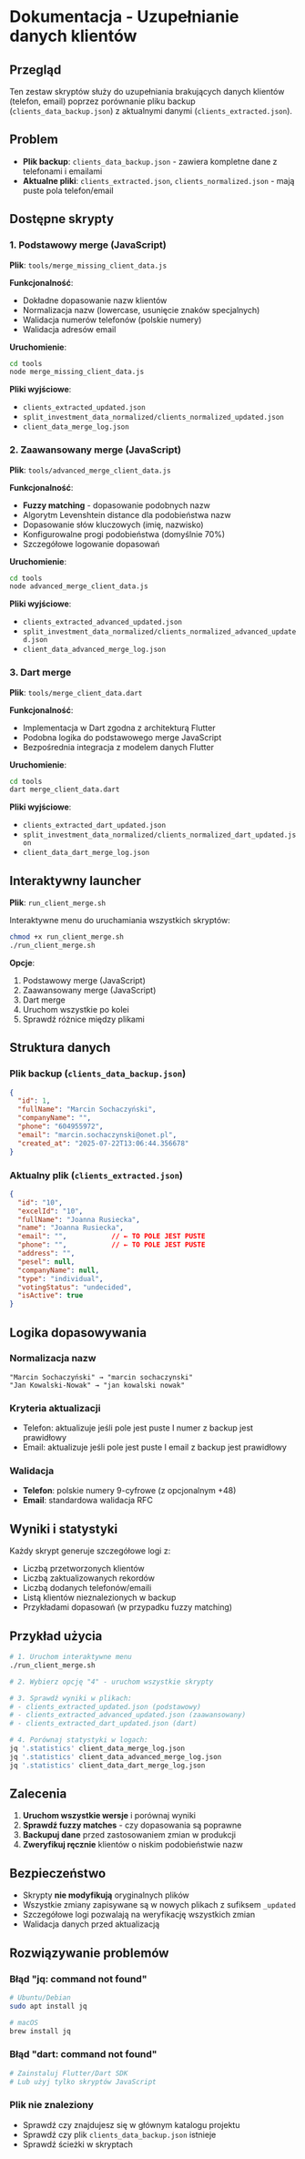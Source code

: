 # Dokumentacja - Uzupełnianie danych klientów

## Przegląd
Ten zestaw skryptów służy do uzupełniania brakujących danych klientów (telefon, email) poprzez porównanie pliku backup (`clients_data_backup.json`) z aktualnymi danymi (`clients_extracted.json`).

## Problem
- **Plik backup**: `clients_data_backup.json` - zawiera kompletne dane z telefonami i emailami
- **Aktualne pliki**: `clients_extracted.json`, `clients_normalized.json` - mają puste pola telefon/email

## Dostępne skrypty

### 1. Podstawowy merge (JavaScript)
**Plik**: `tools/merge_missing_client_data.js`

**Funkcjonalność**:
- Dokładne dopasowanie nazw klientów
- Normalizacja nazw (lowercase, usunięcie znaków specjalnych)
- Walidacja numerów telefonów (polskie numery)
- Walidacja adresów email

**Uruchomienie**:
```bash
cd tools
node merge_missing_client_data.js
```

**Pliki wyjściowe**:
- `clients_extracted_updated.json`
- `split_investment_data_normalized/clients_normalized_updated.json`
- `client_data_merge_log.json`

### 2. Zaawansowany merge (JavaScript)
**Plik**: `tools/advanced_merge_client_data.js`

**Funkcjonalność**:
- **Fuzzy matching** - dopasowanie podobnych nazw
- Algorytm Levenshtein distance dla podobieństwa nazw
- Dopasowanie słów kluczowych (imię, nazwisko)
- Konfigurowalne progi podobieństwa (domyślnie 70%)
- Szczegółowe logowanie dopasowań

**Uruchomienie**:
```bash
cd tools  
node advanced_merge_client_data.js
```

**Pliki wyjściowe**:
- `clients_extracted_advanced_updated.json`
- `split_investment_data_normalized/clients_normalized_advanced_updated.json`
- `client_data_advanced_merge_log.json`

### 3. Dart merge
**Plik**: `tools/merge_client_data.dart`

**Funkcjonalność**:
- Implementacja w Dart zgodna z architekturą Flutter
- Podobna logika do podstawowego merge JavaScript
- Bezpośrednia integracja z modelem danych Flutter

**Uruchomienie**:
```bash
cd tools
dart merge_client_data.dart
```

**Pliki wyjściowe**:
- `clients_extracted_dart_updated.json`
- `split_investment_data_normalized/clients_normalized_dart_updated.json`
- `client_data_dart_merge_log.json`

## Interaktywny launcher

**Plik**: `run_client_merge.sh`

Interaktywne menu do uruchamiania wszystkich skryptów:

```bash
chmod +x run_client_merge.sh
./run_client_merge.sh
```

**Opcje**:
1. Podstawowy merge (JavaScript)
2. Zaawansowany merge (JavaScript) 
3. Dart merge
4. Uruchom wszystkie po kolei
5. Sprawdź różnice między plikami

## Struktura danych

### Plik backup (`clients_data_backup.json`)
```json
{
  "id": 1,
  "fullName": "Marcin Sochaczyński", 
  "companyName": "",
  "phone": "604955972",
  "email": "marcin.sochaczynski@onet.pl",
  "created_at": "2025-07-22T13:06:44.356678"
}
```

### Aktualny plik (`clients_extracted.json`)
```json
{
  "id": "10",
  "excelId": "10", 
  "fullName": "Joanna Rusiecka",
  "name": "Joanna Rusiecka",
  "email": "",           // ← TO POLE JEST PUSTE
  "phone": "",           // ← TO POLE JEST PUSTE
  "address": "",
  "pesel": null,
  "companyName": null,
  "type": "individual",
  "votingStatus": "undecided",
  "isActive": true
}
```

## Logika dopasowywania

### Normalizacja nazw
```
"Marcin Sochaczyński" → "marcin sochaczynski"
"Jan Kowalski-Nowak" → "jan kowalski nowak"  
```

### Kryteria aktualizacji
- Telefon: aktualizuje jeśli pole jest puste I numer z backup jest prawidłowy
- Email: aktualizuje jeśli pole jest puste I email z backup jest prawidłowy

### Walidacja
- **Telefon**: polskie numery 9-cyfrowe (z opcjonalnym +48)
- **Email**: standardowa walidacja RFC

## Wyniki i statystyki

Każdy skrypt generuje szczegółowe logi z:
- Liczbą przetworzonych klientów
- Liczbą zaktualizowanych rekordów
- Liczbą dodanych telefonów/emaili
- Listą klientów nieznalezionych w backup
- Przykładami dopasowań (w przypadku fuzzy matching)

## Przykład użycia

```bash
# 1. Uruchom interaktywne menu
./run_client_merge.sh

# 2. Wybierz opcję "4" - uruchom wszystkie skrypty

# 3. Sprawdź wyniki w plikach:
# - clients_extracted_updated.json (podstawowy)
# - clients_extracted_advanced_updated.json (zaawansowany)
# - clients_extracted_dart_updated.json (dart)

# 4. Porównaj statystyki w logach:
jq '.statistics' client_data_merge_log.json
jq '.statistics' client_data_advanced_merge_log.json
jq '.statistics' client_data_dart_merge_log.json
```

## Zalecenia

1. **Uruchom wszystkie wersje** i porównaj wyniki
2. **Sprawdź fuzzy matches** - czy dopasowania są poprawne
3. **Backupuj dane** przed zastosowaniem zmian w produkcji
4. **Zweryfikuj ręcznie** klientów o niskim podobieństwie nazw

## Bezpieczeństwo

- Skrypty **nie modyfikują** oryginalnych plików
- Wszystkie zmiany zapisywane są w nowych plikach z sufiksem `_updated`
- Szczegółowe logi pozwalają na weryfikację wszystkich zmian
- Walidacja danych przed aktualizacją

## Rozwiązywanie problemów

### Błąd "jq: command not found"
```bash
# Ubuntu/Debian
sudo apt install jq

# macOS  
brew install jq
```

### Błąd "dart: command not found"
```bash
# Zainstaluj Flutter/Dart SDK
# Lub użyj tylko skryptów JavaScript
```

### Plik nie znaleziony
- Sprawdź czy znajdujesz się w głównym katalogu projektu
- Sprawdź czy plik `clients_data_backup.json` istnieje
- Sprawdź ścieżki w skryptach
